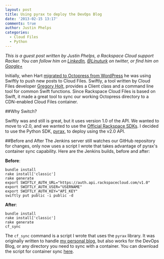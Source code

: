 ```yaml
---
layout: post
title: Using pyrax to deploy the DevOps Blog
date: '2013-02-15 13:17'
comments: true
author: Justin Phelps
categories:
  - Cloud Files
  - Python
---
```

_This is a guest post written by Justin Phelps, a Rackspace Cloud support Racker. You can follow him on [LinkedIn](https://www.linkedin.com/in/linuturk), [@Linuturk](https://twitter.com/linuturk) on twitter, or find him on [Google+](https://plus.google.com/112828903529889228389/posts)_

Initially, when Hart [migrated to Octopress from WordPress](https://devops.rackspace.com/the-new-devops-blog.html) he was using Swiftly to push new posts to Cloud Files. Swiftly, a tool written by Cloud Files developer [Gregory Holt](https://github.com/gholt), provides a Client class and a command line tool for common Swift functions. Since Rackspace Cloud Files is based on Swift, it made a great tool to sync our working Octopress directory to a CDN-enabled Cloud Files container.
<!-- more -->
##Why Switch?

Swiftly was and still is great, but it uses version 1.0 of the API. We wanted to move to v2.0, and we wanted to use the [Official Rackspace SDKs](https://developer.rackspace.com). I decided to use the Python SDK, [pyrax](https://github.com/rackspace/pyrax), to deploy using the v2.0 API.

##Before and After
The Jenkins server still watches our GitHub repository for changes, only now uses a script I wrote that takes advantage of pyrax's container sync capability. Here are the Jenkins builds, before and after:

**Before**:

```
bundle install
rake install['classic']
rake generate
export SWIFTLY_AUTH_URL="https://auth.api.rackspacecloud.com/v1.0"
export SWIFTLY_AUTH_USER="USERNAME"
export SWIFTLY_AUTH_KEY="API_KEY"
swiftly put public -i public -d
```

**After**:
```
bundle install
rake install['classic']
rake generate
cf_sync
```

The `cf_sync` command is a script I wrote that uses the `pyrax` library. It was originally written to handle [my personal blog](https://www.onitato.com), but also works for the DevOps Blog, or any directory you need to sync with a container. You can download the script for container sync [here](https://github.com/Linuturk/www.onitato.com/blob/5dd41e1003a43db4ec6c0d6b651c55e227c58f4e/cf_pyrax.py).
